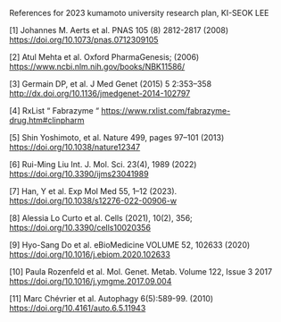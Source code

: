 References for 2023 kumamoto university research plan, KI-SEOK LEE

[1] Johannes M. Aerts et al. PNAS 105 (8) 2812-2817 (2008) https://doi.org/10.1073/pnas.0712309105

[2] Atul Mehta et al. Oxford PharmaGenesis; (2006) https://www.ncbi.nlm.nih.gov/books/NBK11586/

[3] Germain DP, et al. J Med Genet (2015) 5 2:353–358 http://dx.doi.org/10.1136/jmedgenet-2014-102797 

[4] RxList “ Fabrazyme “ https://www.rxlist.com/fabrazyme-drug.htm#clinpharm

[5] Shin Yoshimoto, et al. Nature 499, pages 97–101 (2013) https://doi.org/10.1038/nature12347

[6] Rui-Ming Liu Int. J. Mol. Sci. 23(4), 1989 (2022) https://doi.org/10.3390/ijms23041989

[7] Han, Y et al. Exp Mol Med 55, 1–12 (2023). https://doi.org/10.1038/s12276-022-00906-w

[8] Alessia Lo Curto et al. Cells (2021), 10(2), 356; https://doi.org/10.3390/cells10020356

[9] Hyo-Sang Do et al. eBioMedicine  VOLUME 52, 102633 (2020) https://doi.org/10.1016/j.ebiom.2020.102633

[10] Paula Rozenfeld et al. Mol. Genet. Metab. Volume 122, Issue 3 2017 https://doi.org/10.1016/j.ymgme.2017.09.004

[11] Marc Chévrier et al. Autophagy 6(5):589-99. (2010) https://doi.org/10.4161/auto.6.5.11943

